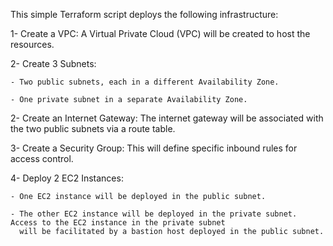 This simple Terraform script deploys the following infrastructure:

1- Create a VPC: A Virtual Private Cloud (VPC) will be created to host the resources.

2- Create 3 Subnets:

    - Two public subnets, each in a different Availability Zone.
	
    - One private subnet in a separate Availability Zone.
	
2- Create an Internet Gateway: The internet gateway will be associated with the two public subnets via a route table.

3- Create a Security Group: This will define specific inbound rules for access control.

4- Deploy 2 EC2 Instances:

    - One EC2 instance will be deployed in the public subnet.
	
    - The other EC2 instance will be deployed in the private subnet. Access to the EC2 instance in the private subnet 
      will be facilitated by a bastion host deployed in the public subnet.
